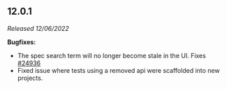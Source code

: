 ## 12.0.1

_Released 12/06/2022_

**Bugfixes:**

- The spec search term will no longer become stale in the UI. Fixes
  [#24936](https://github.com/cypress-io/cypress/issues/24936)
- Fixed issue where tests using a removed api were scaffolded into new projects.
